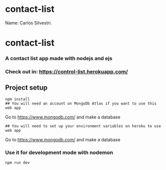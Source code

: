 # contact-list
Name: Carlos Silvestri.
# contact-list

### A contact list app made with nodejs and ejs
### Check out in: https://control-list.herokuapp.com/

## Project setup
```
npm install
## You will need an account on MongoDb Atlas if you want to use this web app
```
Go to https://www.mongodb.com/ and make a database
```
## You will need to set up your environment variables on heroku to use web app
```
Go to https://www.mongodb.com/ and make a database

### Use it for development mode with nodemon
```
npm run dev
```

